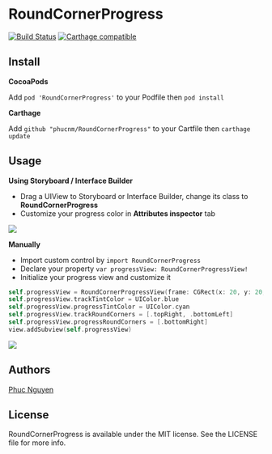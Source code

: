 # RoundCornerProgress
[![Build Status](https://travis-ci.org/phucnm/RoundCornerProgress.svg?branch=master)](https://travis-ci.org/phucnm/RoundCornerProgress)
[![Carthage compatible](https://img.shields.io/badge/Carthage-compatible-4BC51D.svg?style=flat)](https://github.com/Carthage/Carthage)
## Install
**CocoaPods**

Add ```pod 'RoundCornerProgress'``` to your Podfile then ```pod install```

**Carthage**

Add ```github "phucnm/RoundCornerProgress"``` to your Cartfile then ```carthage update```

## Usage
**Using Storyboard / Interface Builder**
* Drag a UIView to Storyboard or Interface Builder, change its class to **RoundCornerProgress**
* Customize your progress color in **Attributes inspector** tab
<img src="IB.png">

**Manually**
* Import custom control by `import RoundCornerProgress`
* Declare your property `var progressView: RoundCornerProgressView!`
* Initialize your progress view and customize it
```swift
self.progressView = RoundCornerProgressView(frame: CGRect(x: 20, y: 20, width: 200, height: 20))
self.progressView.trackTintColor = UIColor.blue
self.progressView.progressTintColor = UIColor.cyan
self.progressView.trackRoundCorners = [.topRight, .bottomLeft]
self.progressView.progressRoundCorners = [.bottomRight]
view.addSubview(self.progressView)
```
<img src="Manually.png">

## Authors

[Phuc Nguyen](https://github.com/phucnm)

## License

RoundCornerProgress is available under the MIT license. See the LICENSE file for more info.
